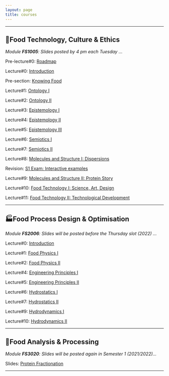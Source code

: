 ```yaml
---
layout: page
title: courses
---
```

---
## :green_salad:Food Technology, Culture & Ethics 
*Module **FS1005**: Slides posted by 4 pm each Tuesday ...*

Pre-lecture#0: [Roadmap](http://edibotopic.github.io/lecture-slides/pre_lecture_0.html)

Lecture#0: [Introduction](http://edibotopic.github.io/lecture-slides/FS1005_0.html)

Pre-section: [Knowing Food](http://edibotopic.github.io/lecture-slides/pre_lecture_1to5.html)

Lecture#1: [Ontology I](http://edibotopic.github.io/lecture-slides/FS1005_1.html)

Lecture#2: [Ontology II](http://edibotopic.github.io/lecture-slides/FS1005_2.html)

Lecture#3: [Epistemology I](http://edibotopic.github.io/lecture-slides/FS1005_3.html)

Lecture#4: [Epistemology II](http://edibotopic.github.io/lecture-slides/FS1005_4.html)

Lecture#5: [Epistemology III](http://edibotopic.github.io/lecture-slides/FS1005_5.html)

Lecture#6: [Semiotics I](http://edibotopic.github.io/lecture-slides/FS1005_6.html)

Lecture#7: [Semiotics II](http://edibotopic.github.io/lecture-slides/FS1005_7.html)

Lecture#8: [Molecules and Structure I: Dispersions](http://edibotopic.github.io/lecture-slides/FS1005_8.html)

Revision: [S1 Exam: Interactive examples](http://edibotopic.github.io/lecture-slides/FS1005_9.html)

Lecture#9: [Molecules and Structure II: Protein Story](http://edibotopic.github.io/lecture-slides/FS1005_13.html)

Lecture#10: [Food Technology I: Science, Art, Design](http://edibotopic.github.io/lecture-slides/FS1005_14.html)

<!-- Lecture#8: [Rhetoric](http://edibotopic.github.io/lecture-slides/FS1005_8.html) -->

<!-- Feedback on [S1 Content](http://edibotopic.github.io/lecture-slides/FS1005_10.html) -->

<!-- Lecture#10: [(Re)Introduction](http://edibotopic.github.io/lecture-slides/FS1005_12.html) -->

Lecture#11: [Food Technology II: Technological Development](http://edibotopic.github.io/lecture-slides/FS1005_15.html)

<!-- Lecture#14: [Techno-ethics I: Introduction](http://edibotopic.github.io/lecture-slides/FS1005_16.html) -->

<!-- Lecture#15: [Intermission: Pre-recording a Group Presentation](http://edibotopic.github.io/lecture-slides/FS1005_17.html) -->

<!-- Lecture#16: [Techno-ethics II: Consequences](http://edibotopic.github.io/lecture-slides/FS1005_18.html) -->

<!-- Lecture#17: [Techno-ethics III: Sustainability](http://edibotopic.github.io/lecture-slides/FS1005_19.html) -->

---

## :factory:Food Process Design & Optimisation 
*Module **FS2006**: Slides will be posted before the Thursday slot (2022) ...*

Lecture#0: [Introduction](http://edibotopic.github.io/lecture-slides/FS2006_0.html)

Lecture#1: [Food Physics I](http://edibotopic.github.io/lecture-slides/FS2006_1.html)

Lecture#2: [Food Physics II](http://edibotopic.github.io/lecture-slides/FS2006_2.html)

<!-- Lecture#3: [Engineering Principles I](http://edibotopic.github.io/lecture-slides/FS2006_3.html) -->

Lecture#4: [Engineering Principles I](http://edibotopic.github.io/lecture-slides/FS2006_4.html)

Lecture#5: [Engineering Principles II](http://edibotopic.github.io/lecture-slides/FS2006_5.html)

Lecture#6: [Hydrostatics I](http://edibotopic.github.io/lecture-slides/FS2006_6.html)

Lecture#7: [Hydrostatics II](http://edibotopic.github.io/lecture-slides/FS2006_8.html)

<!-- Lecture#7: [Intermission: Excel Basics](http://edibotopic.github.io/lecture-slides/FS2006_7.html) -->

Lecture#9: [Hydrodynamics I](http://edibotopic.github.io/lecture-slides/FS2006_9.html)

Lecture#10: [Hydrodynamics II](http://edibotopic.github.io/lecture-slides/FS2006_10.html)

<!-- Lecture#11: [Intermission: Typing Math](http://edibotopic.github.io/lecture-slides/FS2006_11.html) -->

<!-- Lecture#12: [Hydrodynamics III](http://edibotopic.github.io/lecture-slides/FS2006_12.html) -->

<!-- Lecture#13: [Separations I](http://edibotopic.github.io/lecture-slides/fs2006_13.html) -->

<!-- Lecture#14: [Separations II](http://edibotopic.github.io/lecture-slides/FS2006_14.html) -->

<!-- Lecture#15: [Separations III](http://edibotopic.github.io/lecture-slides/FS2006_15.html) -->

<!-- Lecture#16: [Evaporation, Bulk Solids, Industry 4.0](http://edibotopic.github.io/lecture-slides/FS2006_16.html) -->

---

## :microscope:Food Analysis & Processing 
*Module **FS3020**: Slides will be posted again in Semester 1 (2021/2022)...*

Slides: [Protein Fractionation](http://edibotopic.github.io/lecture-slides/FS3020_pro_frac.html)

---

